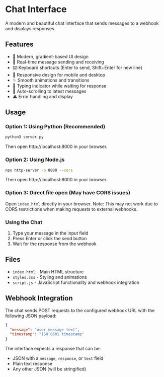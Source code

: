 # Chat Interface

A modern and beautiful chat interface that sends messages to a webhook and displays responses.

## Features

- 🎨 Modern, gradient-based UI design
- 💬 Real-time message sending and receiving
- ⌨️ Keyboard shortcuts (Enter to send, Shift+Enter for new line)
- 📱 Responsive design for mobile and desktop
- ✨ Smooth animations and transitions
- 🔄 Typing indicator while waiting for response
- 🎯 Auto-scrolling to latest messages
- ⚠️ Error handling and display

## Usage

### Option 1: Using Python (Recommended)

```bash
python3 server.py
```

Then open http://localhost:8000 in your browser.

### Option 2: Using Node.js

```bash
npx http-server -p 8000 --cors
```

Then open http://localhost:8000 in your browser.

### Option 3: Direct file open (May have CORS issues)

Open `index.html` directly in your browser. Note: This may not work due to CORS restrictions when making requests to external webhooks.

### Using the Chat

1. Type your message in the input field
2. Press Enter or click the send button
3. Wait for the response from the webhook

## Files

- `index.html` - Main HTML structure
- `styles.css` - Styling and animations
- `script.js` - JavaScript functionality and webhook integration

## Webhook Integration

The chat sends POST requests to the configured webhook URL with the following JSON payload:

```json
{
  "message": "user message text",
  "timestamp": "ISO 8601 timestamp"
}
```

The interface expects a response that can be:
- JSON with a `message`, `response`, or `text` field
- Plain text response
- Any other JSON (will be stringified)

